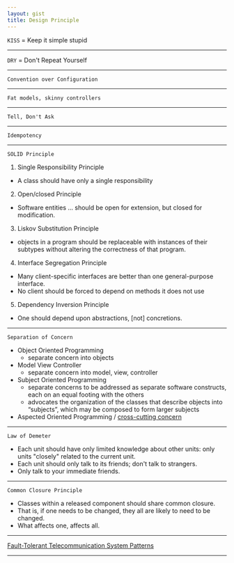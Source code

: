 ```yaml
---
layout: gist
title: Design Principle
---
```


`KISS` = Keep it simple stupid

---

`DRY` = Don't Repeat Yourself

---

`Convention over Configuration`

---

`Fat models, skinny controllers`

---

`Tell, Don't Ask`

---

`Idempotency`

---

`SOLID Principle`
1. Single Responsibility Principle
  - A class should have only a single responsibility 
2. Open/closed Principle
  - Software entities … should be open for extension, but closed for modification.
3. Liskov Substitution Principle
  - objects in a program should be replaceable with instances of their subtypes without altering the correctness of that program.
4. Interface Segregation Principle
  - Many client-specific interfaces are better than one general-purpose interface.
  - No client should be forced to depend on methods it does not use
5. Dependency Inversion Principle
  - One should depend upon abstractions, [not] concretions.

---

`Separation of Concern`
+ Object Oriented Programming
  - separate concern into objects
+ Model View Controller
  - separate concern into model, view, controller
+ Subject Oriented Programming
  - separate concerns to be addressed as separate software constructs, each on an equal footing with the others
  - advocates the organization of the classes that describe objects into “subjects”, which may be composed to form larger subjects
+ Aspected Oriented Programming / [cross-cutting concern](https://en.wikipedia.org/wiki/Cross-cutting_concern)

---  

`Law of Demeter`
- Each unit should have only limited knowledge about other units: only units "closely" related to the current unit.
- Each unit should only talk to its friends; don't talk to strangers.
- Only talk to your immediate friends.

---

`Common Closure Principle`
- Classes within a released component should share common closure. 
- That is, if one needs to be changed, they all are likely to need to be changed. 
- What affects one, affects all. 

--- 

[Fault-Tolerant Telecommunication System Patterns
](https://sites.google.com/a/gertrudandcope.com/info/Publications/Patterns/PLoP95-telecom)

---
